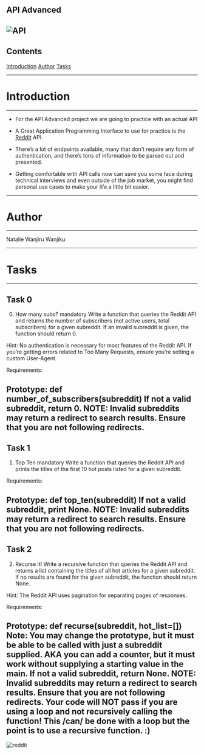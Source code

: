 API Advanced
------------------------
![API](https://s3.amazonaws.com/intranet-projects-files/holbertonschool-sysadmin_devops/314/WIxXad8.png)
-------------------------------------------------------------

Contents
-------------------------------------------------

[Introduction](#introduction)
[Author](#author)
[Tasks](#tasks)

------------------------------------------------------------

# Introduction
--------------------------------------------------------------
- For the API Advanced project we are going to practice with an actual API

- A Great Application Programming Interface to use for practice is the [Reddit](https://www.reddit.com/dev/api/) API.

- There’s a lot of endpoints available, many that don’t require any form of authentication, and there’s tons of information to be parsed out and presented.

- Getting comfortable with API calls now can save you some face during technical interviews and even outside of the job market, you might find personal use cases to make your life a little bit easier.
-----------------------------------------------------------

# Author
-----------------------------------------
Natalie Wanjiru Wanjiku

---------------------------------------------------

# Tasks
----------------------------------------------------------

Task 0
-------------

0. How many subs?
mandatory
Write a function that queries the Reddit API and returns the number of subscribers (not active users, total subscribers) for a given subreddit. If an invalid subreddit is given, the function should return 0.

Hint: No authentication is necessary for most features of the Reddit API. If you’re getting errors related to Too Many Requests, ensure you’re setting a custom User-Agent.

Requirements:

Prototype: def number_of_subscribers(subreddit)
If not a valid subreddit, return 0.
NOTE: Invalid subreddits may return a redirect to search results. Ensure that you are not following redirects.
-----------------------------------------------------

Task 1
----------

1. Top Ten
mandatory
Write a function that queries the Reddit API and prints the titles of the first 10 hot posts listed for a given subreddit.

Requirements:

Prototype: def top_ten(subreddit)
If not a valid subreddit, print None.
NOTE: Invalid subreddits may return a redirect to search results. Ensure that you are not following redirects.
----------------------------------------------------------

Task 2
---------------

2. Recurse it!
Write a recursive function that queries the Reddit API and returns a list containing the titles of all hot articles for a given subreddit. If no results are found for the given subreddit, the function should return None.

Hint: The Reddit API uses pagination for separating pages of responses.

Requirements:

Prototype: def recurse(subreddit, hot_list=[])
Note: You may change the prototype, but it must be able to be called with just a subreddit supplied. AKA you can add a counter, but it must work without supplying a starting value in the main.
If not a valid subreddit, return None.
NOTE: Invalid subreddits may return a redirect to search results. Ensure that you are not following redirects.
Your code will NOT pass if you are using a loop and not recursively calling the function! This /can/ be done with a loop but the point is to use a recursive function. :)
---------------------------------------------------

![reddit](https://th.bing.com/th/id/OIP.GC_uJfO9sXnkJyXYJutCrwHaIk?rs=1&pid=ImgDetMain)